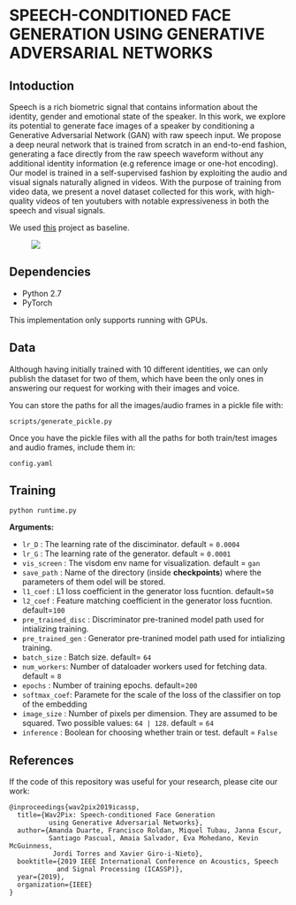 # SPEECH-CONDITIONED FACE GENERATION USING GENERATIVE ADVERSARIAL NETWORKS

## Intoduction
Speech is a rich biometric signal that contains information about the identity, gender and emotional state of the speaker. In this work, we explore its potential to generate face images of a speaker by conditioning a Generative Adversarial Network (GAN) with raw speech input. We propose a deep neural network that is trained from scratch in an end-to-end fashion, generating a face directly from the raw speech waveform without any additional identity information (e.g reference image or one-hot encoding). Our model is trained in a self-supervised fashion by exploiting the audio and visual signals naturally aligned in videos. With the purpose of training from video data, we present a novel dataset collected for this work, with high-quality videos of ten youtubers with notable expressiveness in both the speech and visual signals.

We used [this](https://github.com/franroldans/tfm-franroldan-wav2pix) project as baseline.

<figure><img src='assets/Architecture.png'></figure>

## Dependencies

- Python 2.7
- PyTorch 

This implementation only supports running with GPUs.

## Data

Although having initially trained with 10 different identities, we can only publish the dataset for two of them, which have been the only ones in answering our request for working with their images and voice.

You can store the paths for all the images/audio frames in a pickle file with:

`scripts/generate_pickle.py`

Once you have the pickle files with all the paths for both train/test images and audio frames, include them in:

`config.yaml`

## Training

`python runtime.py`

**Arguments:**
- `lr_D` : The learning rate of the disciminator. default = `0.0004`
- `lr_G` : The learning rate of the generator. default = `0.0001`
- `vis_screen` : The visdom env name for visualization. default = `gan`
- `save_path` : Name of the directory (inside **checkpoints**) where the parameters of them odel will be stored.
- `l1_coef` : L1 loss coefficient in the generator loss fucntion. default=`50`
- `l2_coef` : Feature matching coefficient in the generator loss fucntion. default=`100`
- `pre_trained_disc` : Discriminator pre-tranined model path used for intializing training.
- `pre_trained_gen` : Generator pre-tranined model path used for intializing training.
- `batch_size` : Batch size. default= `64`
- `num_workers`: Number of dataloader workers used for fetching data. default = `8`
- `epochs` : Number of training epochs. default=`200`
- `softmax_coef`: Paramete for the scale of the loss of the classifier on top of the embedding
- `image_size` : Number of pixels per dimension. They are assumed to be squared. Two possible values: `64 | 128`. default = `64`
- `inference` : Boolean for choosing whether train or test. default = `False`

## References
If the code of this repository was useful for your research, please cite our work:

```
@inproceedings{wav2pix2019icassp,
  title={Wav2Pix: Speech-conditioned Face Generation 
          using Generative Adversarial Networks},
  author={Amanda Duarte, Francisco Roldan, Miquel Tubau, Janna Escur, 
          Santiago Pascual, Amaia Salvador, Eva Mohedano, Kevin McGuinness, 
           Jordi Torres and Xavier Giro-i-Nieto},
  booktitle={2019 IEEE International Conference on Acoustics, Speech 
            and Signal Processing (ICASSP)},
  year={2019},
  organization={IEEE}
}
```
